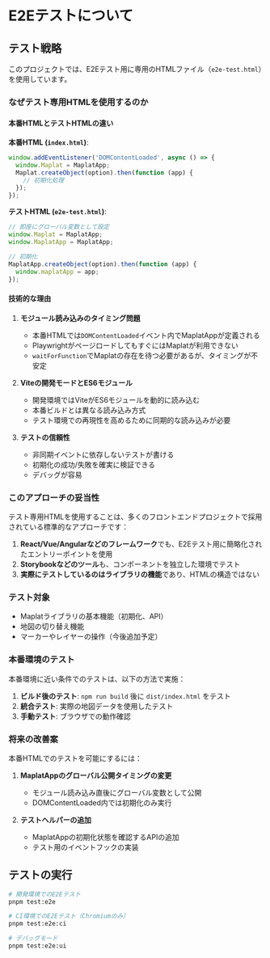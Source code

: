 # E2Eテストについて

## テスト戦略

このプロジェクトでは、E2Eテスト用に専用のHTMLファイル（`e2e-test.html`）を使用しています。

### なぜテスト専用HTMLを使用するのか

#### 本番HTMLとテストHTMLの違い

**本番HTML (`index.html`)**:
```javascript
window.addEventListener('DOMContentLoaded', async () => {
  window.Maplat = MaplatApp;
  Maplat.createObject(option).then(function (app) {
    // 初期化処理
  });
});
```

**テストHTML (`e2e-test.html`)**:
```javascript
// 即座にグローバル変数として設定
window.Maplat = MaplatApp;
window.MaplatApp = MaplatApp;

// 初期化
MaplatApp.createObject(option).then(function (app) {
  window.maplatApp = app;
});
```

#### 技術的な理由

1. **モジュール読み込みのタイミング問題**
   - 本番HTMLでは`DOMContentLoaded`イベント内でMaplatAppが定義される
   - PlaywrightがページロードしてもすぐにはMaplatが利用できない
   - `waitForFunction`でMaplatの存在を待つ必要があるが、タイミングが不安定

2. **Viteの開発モードとES6モジュール**
   - 開発環境ではViteがES6モジュールを動的に読み込む
   - 本番ビルドとは異なる読み込み方式
   - テスト環境での再現性を高めるために同期的な読み込みが必要

3. **テストの信頼性**
   - 非同期イベントに依存しないテストが書ける
   - 初期化の成功/失敗を確実に検証できる
   - デバッグが容易

### このアプローチの妥当性

テスト専用HTMLを使用することは、多くのフロントエンドプロジェクトで採用されている標準的なアプローチです：

1. **React/Vue/Angularなどのフレームワーク**でも、E2Eテスト用に簡略化されたエントリーポイントを使用
2. **Storybookなどのツール**も、コンポーネントを独立した環境でテスト
3. **実際にテストしているのはライブラリの機能**であり、HTMLの構造ではない

### テスト対象

- Maplatライブラリの基本機能（初期化、API）
- 地図の切り替え機能
- マーカーやレイヤーの操作（今後追加予定）

### 本番環境のテスト

本番環境に近い条件でのテストは、以下の方法で実施：

1. **ビルド後のテスト**: `npm run build` 後に `dist/index.html` をテスト
2. **統合テスト**: 実際の地図データを使用したテスト
3. **手動テスト**: ブラウザでの動作確認

### 将来の改善案

本番HTMLでのテストを可能にするには：

1. **MaplatAppのグローバル公開タイミングの変更**
   - モジュール読み込み直後にグローバル変数として公開
   - DOMContentLoaded内では初期化のみ実行

2. **テストヘルパーの追加**
   - MaplatAppの初期化状態を確認するAPIの追加
   - テスト用のイベントフックの実装

## テストの実行

```bash
# 開発環境でのE2Eテスト
pnpm test:e2e

# CI環境でのE2Eテスト（Chromiumのみ）
pnpm test:e2e:ci

# デバッグモード
pnpm test:e2e:ui
```
